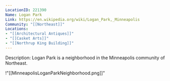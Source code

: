 ```yaml
---
LocationID: 221390
Name: Logan Park
Link: https://en.wikipedia.org/wiki/Logan_Park,_Minneapolis 
Community: "[[Northeast]]"
Locations: 
- "[[Architectural Antiques]]"
- "[[Casket Arts]]"
- "[[Northrup King Building]]"
---
```


Description:
Logan Park is a neighborhood in the Minneapolis community of Northeast.

!"[[MinneapolisLoganParkNeighborhood.png]]"